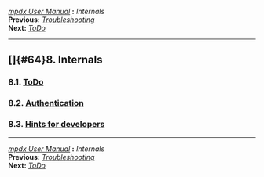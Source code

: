 [*mpdx User Manual*](README.md) **:** *Internals*\
**Previous:** [*Troubleshooting*](mpd63.md)\
**Next:** [*ToDo*](mpd65.md)

------------------------------------------------------------------------

## []{#64}8. Internals

### 8.1. [ToDo](mpd65.md#65)

### 8.2. [Authentication](mpd66.md#66)

### 8.3. [Hints for developers](mpd67.md#67)

------------------------------------------------------------------------

[*mpdx User Manual*](README.md) **:** *Internals*\
**Previous:** [*Troubleshooting*](mpd63.md)\
**Next:** [*ToDo*](mpd65.md)
